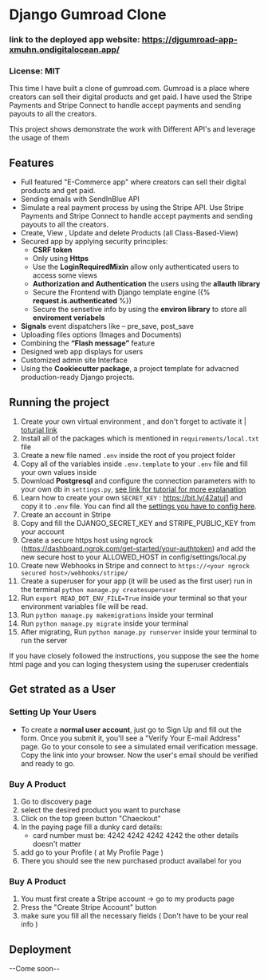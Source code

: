 # Django Gumroad Clone

### link to the deployed app website: https://djgumroad-app-xmuhn.ondigitalocean.app/

### License: MIT

This time I have built a clone of gumroad.com. Gumroad is a place where creators can sell their digital products and get paid. I have used the Stripe Payments and Stripe Connect to handle accept payments and sending payouts to all the creators.

This project shows demonstrate the work with Different API's and leverage the usage of them   

## Features
- Full featured "E-Commerce app" where creators can sell their digital products and get paid. 
- Sending emails with SendInBlue API
- Simulate a real payment process by using the Stripe API. Use Stripe Payments and Stripe Connect to handle accept payments and sending payouts to all the creators.
- Create,  View , Update and delete Products (all Class-Based-View)
- Secured app by applying security principles:
     - **CSRF token**
     - Only using **Https**
     - Use the **LoginRequiredMixin** allow only authenticated users to access some views
     - **Authorization and Authentication** the users using the **allauth library**
     - Secure the Frontend with Django template engine ({% **request.is.authenticated** %})
     - Secure the sensetive info by using the **environ library** to store all **enviroment veriabels**
- **Signals** event dispatchers like – pre_save, post_save
- Uploading files options (Images and Documents)
- Combining the **“Flash message”** feature
- Designed web app displays for users
- Customized admin site Interface
- Using the **Cookiecutter package**, a project template for advacned production-ready Django projects.




## Running the project
1. Create your own virtual environment , and  don't forget to activate it | [toturial link](https://bit.ly/3YQlTDn)
2. Install all of the packages which is mentioned in ```requirements/local.txt``` file
3. Create a new file named ```.env``` inside the root of you project folder
4. Copy all of the variables inside ```.env.template``` to your ```.env``` file and fill your own values inside 
5. Download **Postgresql** and configure the connection parameters with to your own db in ```settings.py```, [see link for tutorial for more explanation](http://shorturl.at/dxEZ6) 
6. Learn how to create your own ```SECRET_KEY``` : https://bit.ly/42atuj1 and copy it to ```.env``` file.
You can find all the [settings you have to config here](http://cookiecutter-django.readthedocs.io/en/latest/settings.html).
7. Create an account in Stripe
8. Copy and fill the DJANGO_SECRET_KEY and STRIPE_PUBLIC_KEY from your account 
9. Create a secure https host using ngrock (https://dashboard.ngrok.com/get-started/your-authtoken) and add the new secure host to your ALLOWED_HOST in config/settings/local.py
10. Create new Webhooks in Stripe and connect to ```https://<your ngrock secured host>/webhooks/stripe/```
11. Create a superuser for your app (it will be used as the first user) run in the terminal ```python manage.py createsuperuser ```
12. Run ```export READ_DOT_ENV_FILE=True``` inside your terminal so that your environment variables file will be read.
13. Run ```python manage.py makemigrations``` inside your terminal
14. Run ```python manage.py migrate``` inside your terminal
15.  After migrating, Run ```python manage.py runserver``` inside your terminal to run the server

If you have closely followed the instructions, you suppose the see the home html page and you can loging thesystem using the superuser credentials



## Get strated as a User

### Setting Up Your Users

-   To create a **normal user account**, just go to Sign Up and fill out the form. Once you submit it, you'll see a "Verify Your E-mail Address" page. Go to your console to see a simulated email verification message. Copy the link into your browser. Now the user's email should be verified and ready to go.

### Buy A Product
1. Go to discovery page
2. select the desired product you want to purchase
3. Click on the top green button "Chaeckout"
4. In the paying page fill a dunky card details:
      - card number must be: 4242 4242 4242 4242 the other details doesn't matter
6. add go to your Profile ( at My Profile Page )
7. There you should see the new purchased product availabel for you
### Buy A Product
1. You must first create a Stripe account -> go to my products page
2. Press the "Create Stripe Account" button
3. make sure you fill all the necessary fields ( Don't have to be your real info )


## Deployment

--Come soon--
